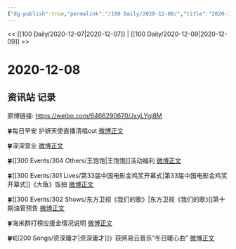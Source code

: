 ```yaml
---
{"dg-publish":true,"permalink":"/100 Daily/2020-12-08/","title":"2020-12-08","created":"2023-04-08T17:31:50.938+08:00","updated":"2023-04-08T17:32:40.363+08:00"}
---
```



<< [[100 Daily/2020-12-07\|2020-12-07]] | [[100 Daily/2020-12-09\|2020-12-09]] >>

# 2020-12-08

## 资讯站 记录

原博链接: https://weibo.com/6466290670/JxyLYgi8M

🍀每日早安
护妍天使直播清唱cut [微博正文](https://weibo.com/6466290670/JxtqxaWe6)

🍀深深营业 [微博正文](https://weibo.com/6466290670/JxwPggdgs)

🍀[[300 Events/304 Others/王饱饱\|王饱饱]]活动福利 [微博正文](https://weibo.com/6466290670/Jxu0KBnwx)

🍀[[300 Events/301 Lives/第33届中国电影金鸡奖开幕式\|第33届中国电影金鸡奖开幕式]]《大鱼》饭拍 [微博正文](https://weibo.com/5516625428/JxvON3gvc)

🍀[[300 Events/302 Shows/东方卫视《我们的歌》\|东方卫视《我们的歌》]]第十期油管预告 [微博正文](https://weibo.com/6466290670/JxwIA2Sgu)

🍀海米群打榜应援金情况说明 [微博正文](https://weibo.com/6466290670/JxxJB4QoR)

🍀《[[200 Songs/资深庸才\|资深庸才]]》获网易云音乐“冬日暖心曲” [微博正文](https://weibo.com/6466290670/Jxv379fzI)
